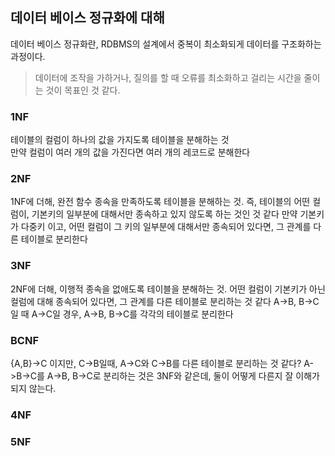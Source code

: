 ## 데이터 베이스 정규화에 대해
데이터 베이스 정규화란, RDBMS의 설계에서 중복이 최소화되게 데이터를 구조화하는 과정이다.  
> 데이터에 조작을 가하거나, 질의를 할 때 오류를 최소화하고 걸리는 시간을 줄이는 것이 목표인 것 같다.
### 1NF
테이블의 컬럼이 하나의 값을 가지도록 테이블을 분해하는 것  
만약 컬럼이 여러 개의 값을 가진다면 여러 개의 레코드로 분해한다
### 2NF
1NF에 더해, 완전 함수 종속을 만족하도록 테이블을 분해하는 것. 즉, 테이블의 어떤 컬럼이, 기본키의 일부분에 대해서만 종속하고 있지 않도록 하는 것인 것 같다
만약 기본키가 다중키 이고, 어떤 컬럼이 그 키의 일부분에 대해서만 종속되어 있다면, 그 관계를 다른 테이블로 분리한다
### 3NF
2NF에 더해, 이행적 종속을 없애도록 테이블을 분해하는 것. 어떤 컬럼이 기본키가 아닌 컬럼에 대해 종속되어 있다면, 그 관계를 다른 테이블로 분리하는 것 같다
A->B, B->C일 때 A->C일 경우, A->B, B->C를 각각의 테이블로 분리한다
### BCNF
{A,B}->C 이지만, C->B일때, A->C와 C->B를 다른 테이블로 분리하는 것 같다?
A->B->C를 A->B, B->C로 분리하는 것은 3NF와 같은데, 둘이 어떻게 다른지 잘 이해가 되지 않는다.
### 4NF
### 5NF